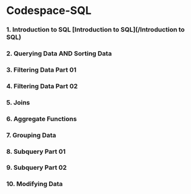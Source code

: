 # Codespace-SQL
### 1. Introduction to SQL [Introduction to SQL](/Introduction to SQL)
### 2. Querying Data AND Sorting Data ###
### 3. Filtering Data Part 01 ###
### 4. Filtering Data Part 02 ###
### 5. Joins ###
### 6. Aggregate Functions ###
### 7. Grouping Data ###
### 8. Subquery Part 01 ###
### 9. Subquery Part 02 ###
### 10. Modifying Data ###
